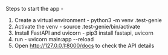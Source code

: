 Steps to start the app - 

1) Create a virtual environment - python3 -m venv .test-genie
2) Activate the venv - source .test-genie/bin/activate
3) Install FastAPI and uvicorn - pip3 install fastapi, uvicorn
4) run - uvicorn main:app --reload
5) Open http://127.0.0.1:8000/docs to check the API details